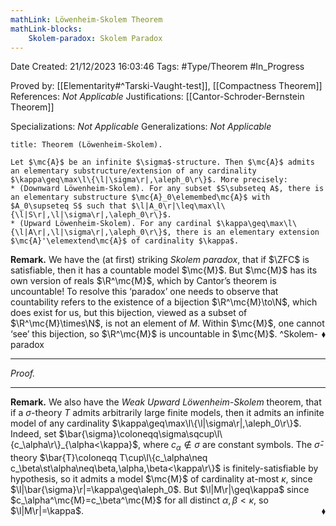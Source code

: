 ```yaml
---
mathLink: Löwenheim-Skolem Theorem
mathLink-blocks:
    Skolem-paradox: Skolem Paradox
---
```


<div class="topSpace"></div>

Date Created: 21/12/2023 16:03:46
Tags: #Type/Theorem #In_Progress

Proved by: [[Elementarity#^Tarski-Vaught-test]], [[Compactness Theorem]]
References: <i>Not Applicable</i>
Justifications: [[Cantor-Schroder-Bernstein Theorem]]

Specializations: <i>Not Applicable</i>
Generalizations: <i>Not Applicable</i>

``` ad-Theorem
title: Theorem (Löwenheim-Skolem).

Let $\mc{A}$ be an infinite $\sigma$-structure. Then $\mc{A}$ admits an elementary substructure/extension of any cardinality $\kappa\geq\max\l\{\l|\sigma\r|,\aleph_0\r\}$. More precisely:
* (Downward Löwenheim-Skolem). For any subset $S\subseteq A$, there is an elementary substructure $\mc{A}_0\elemembed\mc{A}$ with $A_0\supseteq S$ such that $\l|A_0\r|\leq\max\l\{\l|S\r|,\l|\sigma\r|,\aleph_0\r\}$.
* (Upward Löwenheim-Skolem). For any cardinal $\kappa\geq\max\l\{\l|A\r|,\l|\sigma\r|,\aleph_0\r\}$, there is an elementary extension $\mc{A}'\elemextend\mc{A}$ of cardinality $\kappa$.

```

<b>Remark.</b> We have the (at first) striking <i>Skolem paradox</i>, that if $\ZFC$ is satisfiable, then it has a countable model $\mc{M}$. But $\mc{M}$ has its own version of reals $\R^\mc{M}$, which by Cantor’s theorem is uncountable! To resolve this ‘paradox’ one needs to observe that countability refers to the existence of a bijection $\R^\mc{M}\to\N$, which does exist for us, but this bijection, viewed as a subset of $\R^\mc{M}\times\N$, is not an element of $M$. Within $\mc{M}$, one cannot ‘see’ this bijection, so $\R^\mc{M}$ is uncountable in $\mc{M}$.<span style="float:right;">$\blacklozenge$</span> ^Skolem-paradox

---

<i>Proof.</i> 

---

<b>Remark.</b> We also have the <i>Weak Upward Löwenheim-Skolem</i> theorem, that if a $\sigma$-theory $T$ admits arbitrarily large finite models, then it admits an infinite model of any cardinality $\kappa\geq\max\l\{\l|\sigma\r|,\aleph_0\r\}$. Indeed, set $\bar{\sigma}\coloneqq\sigma\sqcup\l\{c_\alpha\r\}_{\alpha<\kappa}$, where $c_\alpha\not\in\sigma$ are constant symbols. The $\bar{\sigma}$-theory $\bar{T}\coloneqq T\cup\l\{c_\alpha\neq c_\beta\st\alpha\neq\beta,\alpha,\beta<\kappa\r\}$ is finitely-satisfiable by hypothesis, so it admits a model $\mc{M}$ of cardinality at-most $\kappa$, since $\l|\bar{\sigma}\r|=\kappa\geq\aleph_0$. But $\l|M\r|\geq\kappa$ since $c_\alpha^\mc{M}=c_\beta^\mc{M}$ for all distinct $\alpha,\beta<\kappa$, so $\l|M\r|=\kappa$.<span style="float:right;">$\blacklozenge$</span>
